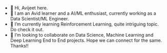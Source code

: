 - 👋 Hi, Avijeet here.
- 👀 I am an Avid learner and a AI/ML enthusiast, currently working as a Data Scientist/ML Engineer.
- 🌱 I’m currently learning Reinforcement Learning, quite intriguing topic. Do check it out.
- 💞️ I’m looking to collaborate on Data Science, Machine Learning and Deep Learning End to End projects. Hope we can connect for the same. Thanks!!


<!---
Zavi77/Zavi77 is a ✨ special ✨ repository because its `README.md` (this file) appears on your GitHub profile.
You can click the Preview link to take a look at your changes.
--->
